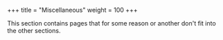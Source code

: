 +++
title = "Miscellaneous"
weight = 100
+++

This section contains pages that for some reason or another don't fit into the other sections.
